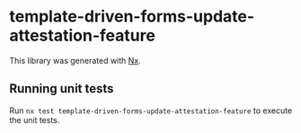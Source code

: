 # template-driven-forms-update-attestation-feature

This library was generated with [Nx](https://nx.dev).

## Running unit tests

Run `nx test template-driven-forms-update-attestation-feature` to execute the unit tests.
